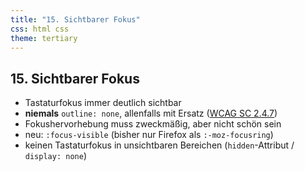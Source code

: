 ```yaml
---
title: "15. Sichtbarer Fokus"
css: html css
theme: tertiary
---
```

## 15. Sichtbarer Fokus

- Tastaturfokus immer deutlich sichtbar
- **niemals** `outline: none`, allenfalls mit Ersatz ([WCAG SC 2.4.7](https://www.w3.org/TR/WCAG21/#focus-visible))
- Fokushervorhebung muss zweckmäßig, aber nicht schön sein
- neu: `:focus-visible` (bisher nur Firefox als `:-moz-focusring`)
- keinen Tastaturfokus in unsichtbaren Bereichen (`hidden`-Attribut / `display: none`)
